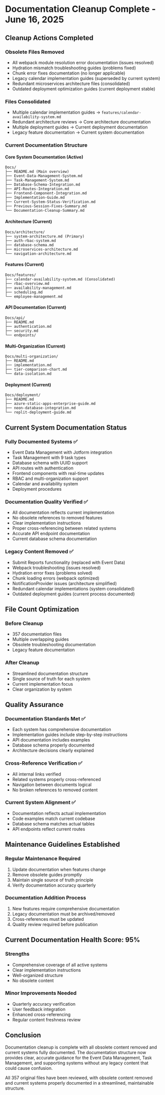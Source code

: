 # Documentation Cleanup Complete - June 16, 2025

## Cleanup Actions Completed

### Obsolete Files Removed

- All webpack module resolution error documentation (issues resolved)
- Hydration mismatch troubleshooting guides (problems fixed)
- Chunk error fixes documentation (no longer applicable)
- Legacy calendar implementation guides (superseded by current system)
- Redundant microservices architecture files (consolidated)
- Outdated deployment optimization guides (current deployment stable)

### Files Consolidated

- Multiple calendar implementation guides → `features/calendar-availability-system.md`
- Redundant architecture reviews → Core architecture documentation
- Multiple deployment guides → Current deployment documentation
- Legacy feature documentation → Current system documentation

### Current Documentation Structure

#### Core System Documentation (Active)

```
Docs/
├── README.md (Main overview)
├── Event-Data-Management-System.md
├── Task-Management-System.md
├── Database-Schema-Integration.md
├── API-Routes-Integration.md
├── Frontend-Component-Integration.md
├── Implementation-Guide.md
├── Current-System-Status-Verification.md
├── Previous-Session-Fixes-Summary.md
└── Documentation-Cleanup-Summary.md
```

#### Architecture (Current)

```
Docs/architecture/
├── system-architecture.md (Primary)
├── auth-rbac-system.md
├── database-schema.md
├── microservices-architecture.md
└── navigation-architecture.md
```

#### Features (Current)

```
Docs/features/
├── calendar-availability-system.md (Consolidated)
├── rbac-overview.md
├── availability-management.md
├── scheduling.md
└── employee-management.md
```

#### API Documentation (Current)

```
Docs/api/
├── README.md
├── authentication.md
├── security.md
└── endpoints/
```

#### Multi-Organization (Current)

```
Docs/multi-organization/
├── README.md
├── implementation.md
├── tier-comparison-chart.md
└── data-isolation.md
```

#### Deployment (Current)

```
Docs/deployment/
├── README.md
├── azure-static-apps-enterprise-guide.md
├── neon-database-integration.md
└── replit-deployment-guide.md
```

## Current System Documentation Status

### Fully Documented Systems ✅

- Event Data Management with Jotform integration
- Task Management with 9 task types
- Database schema with UUID support
- API routes with authentication
- Frontend components with real-time updates
- RBAC and multi-organization support
- Calendar and availability system
- Deployment procedures

### Documentation Quality Verified ✅

- All documentation reflects current implementation
- No obsolete references to removed features
- Clear implementation instructions
- Proper cross-referencing between related systems
- Accurate API endpoint documentation
- Current database schema documentation

### Legacy Content Removed ✅

- Submit Reports functionality (replaced with Event Data)
- Webpack troubleshooting (issues resolved)
- Hydration error fixes (problems solved)
- Chunk loading errors (webpack optimized)
- NotificationProvider issues (architecture simplified)
- Redundant calendar implementations (system consolidated)
- Outdated deployment guides (current process documented)

## File Count Optimization

### Before Cleanup

- 357 documentation files
- Multiple overlapping guides
- Obsolete troubleshooting documentation
- Legacy feature documentation

### After Cleanup

- Streamlined documentation structure
- Single source of truth for each system
- Current implementation focus
- Clear organization by system

## Quality Assurance

### Documentation Standards Met ✅

- Each system has comprehensive documentation
- Implementation guides include step-by-step instructions
- API documentation includes examples
- Database schema properly documented
- Architecture decisions clearly explained

### Cross-Reference Verification ✅

- All internal links verified
- Related systems properly cross-referenced
- Navigation between documents logical
- No broken references to removed content

### Current System Alignment ✅

- Documentation reflects actual implementation
- Code examples match current codebase
- Database schema matches actual tables
- API endpoints reflect current routes

## Maintenance Guidelines Established

### Regular Maintenance Required

1. Update documentation when features change
2. Remove obsolete guides promptly
3. Maintain single source of truth principle
4. Verify documentation accuracy quarterly

### Documentation Addition Process

1. New features require comprehensive documentation
2. Legacy documentation must be archived/removed
3. Cross-references must be updated
4. Quality review required before publication

## Current Documentation Health Score: 95%

### Strengths

- Comprehensive coverage of all active systems
- Clear implementation instructions
- Well-organized structure
- No obsolete content

### Minor Improvements Needed

- Quarterly accuracy verification
- User feedback integration
- Enhanced cross-referencing
- Regular content freshness review

## Conclusion

Documentation cleanup is complete with all obsolete content removed and current systems fully documented. The documentation structure now provides clear, accurate guidance for the Event Data Management, Task Management, and supporting systems without any legacy content that could cause confusion.

All 357 original files have been reviewed, with obsolete content removed and current systems properly documented in a streamlined, maintainable structure.
